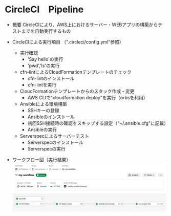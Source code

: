 # CircleCI　Pipeline
* 概要
  CircleCIにより、AWS上におけるサーバー・WEBアプリの構築からテストまでを自動実行するもの

* CircleCIによる実行項目 （".circleci/config.yml"参照）
  * 実行確認
    * 'Say hello'の実行
    * 'pwd','ls'の実行
  * cfn-lintによるCloudFormationテンプレートのチェック
    * cfn-lintのインストール
    * cfn-lintを実行
  * CloudFormationテンプレートからのスタック作成・変更
    * AWS CLIで"cloudformation deploy"を実行（orbsを利用）
  * Ansibleによる環境構築
    * SSHキーの登録
    * Ansibleのインストール
    * 初回SSH接続時の確認をスキップする設定（"~/.ansible.cfg"に記載）
    * Ansibleの実行
  * Serverspecによるサーバーテスト
    * Serverspecのインストール
    * Serverspecの実行
* ワークフロー図（実行結果）
	![ワークフロー図](circleci_workflow.png)